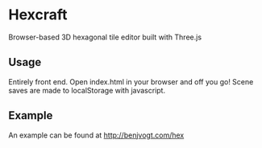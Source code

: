 # Hexcraft

Browser-based 3D hexagonal tile editor built with Three.js 

## Usage

Entirely front end. Open index.html in your browser and off you go! Scene saves are made to localStorage with javascript.

## Example

An example can be found at http://benjvogt.com/hex